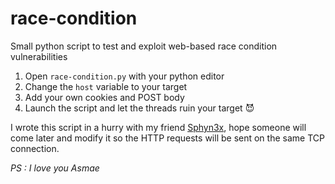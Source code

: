 # race-condition
Small python script to test and exploit web-based race condition vulnerabilities

1. Open `race-condition.py` with your python editor
2. Change the `host` variable to your target
3. Add your own cookies and POST body
5. Launch the script and let the threads ruin your target :smiling_imp:

I wrote this script in a hurry with my friend [Sphyn3x](https://github.com/Sphyn3x), hope someone will come later and modify it so the HTTP requests will be sent on the same TCP connection.



*PS : I love you Asmae*
